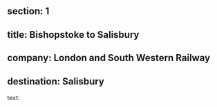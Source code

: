 ﻿section: 1
----
title: Bishopstoke to Salisbury
----
company: London and South Western Railway
----
destination: Salisbury
----
text: &#32;
